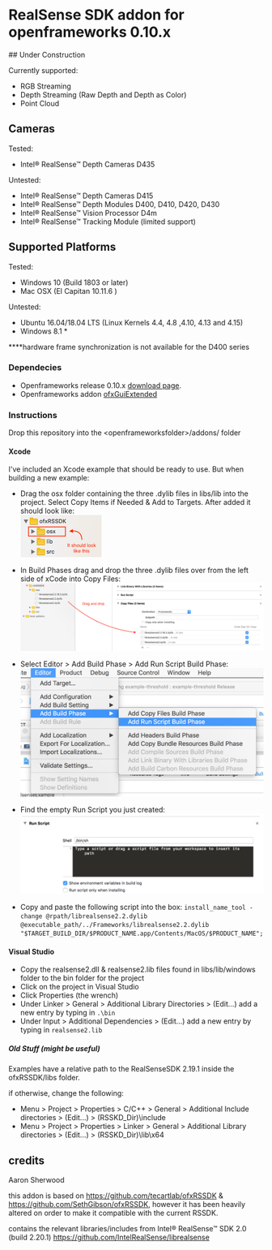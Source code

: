 # RealSense SDK addon for openframeworks 0.10.x
## Under Construction

Currently supported:
* RGB Streaming
* Depth Streaming (Raw Depth and Depth as Color)
* Point Cloud

## Cameras

Tested:
* Intel® RealSense™ Depth Cameras D435

Untested:
* Intel® RealSense™ Depth Cameras D415
* Intel® RealSense™ Depth Modules D400, D410, D420, D430
* Intel® RealSense™ Vision Processor D4m
* Intel® RealSense™ Tracking Module (limited support)

## Supported Platforms

Tested:
* Windows 10 (Build 1803 or later)
* Mac OSX (El Capitan 10.11.6 )

Untested:
* Ubuntu 16.04/18.04 LTS (Linux Kernels 4.4, 4.8 ,4.10, 4.13 and 4.15)
* Windows 8.1 *

****hardware frame synchronization is not available for the D400 series

### Dependecies

* Openframeworks release 0.10.x [download page](http://openframeworks.cc/download).
* Openframeworks addon [ofxGuiExtended](https://github.com/maybites/ofxGuiExtended)

### Instructions

Drop this repository into the \<openframeworksfolder>/addons/ folder

#### Xcode
I've included an Xcode example that should be ready to use. But when building a new example:
* Drag the osx folder containing the three .dylib files in libs/lib into the project. Select Copy Items if Needed & Add to Targets. After added it should look like:  
![](https://raw.githubusercontent.com/aaronsherwood/ofxRSSDK/master/images/lookslike.png)
* In Build Phases drag and drop the three .dylib files over from the left side of xCode into Copy Files:
![](https://raw.githubusercontent.com/aaronsherwood/ofxRSSDK/master/images/copyfiles.png)
* Select Editor > Add Build Phase > Add Run Script Build Phase:
![](https://raw.githubusercontent.com/aaronsherwood/ofxRSSDK/master/images/addrunscriptphase.png)

* Find the empty Run Script you just created:
![](https://raw.githubusercontent.com/aaronsherwood/ofxRSSDK/master/images/addscript.png)
* Copy and paste the following script into the box:
`install_name_tool -change @rpath/librealsense2.2.dylib @executable_path/../Frameworks/librealsense2.2.dylib "$TARGET_BUILD_DIR/$PRODUCT_NAME.app/Contents/MacOS/$PRODUCT_NAME";`

#### Visual Studio
* Copy the realsense2.dll & realsense2.lib files found in libs/lib/windows folder to the bin folder for the project
* Click on the project in Visual Studio
* Click Properties (the wrench)
* Under Linker > General > Additional Library Directories > (Edit...) add a new entry by typing in `.\bin`
* Under Input > Additional Dependencies > (Edit...) add a new entry by typing in `realsense2.lib`

##### Old Stuff (might be useful)
Examples have a relative path to the RealSenseSDK 2.19.1 inside the ofxRSSDK/libs folder.

if otherwise, change the following:

* Menu > Project > Properties > C/C++ > General > Additional Include directories > (Edit...) > (RSSKD_Dir)\include
* Menu > Project > Properties > Linker > General > Additional Library directories > (Edit...) > (RSSKD_Dir)\lib\x64

## credits

Aaron Sherwood

this addon is based on https://github.com/tecartlab/ofxRSSDK & https://github.com/SethGibson/ofxRSSDK, however it has been heavily altered on order to make it compatible with the current RSSDK.

contains the relevant libraries/includes from Intel® RealSense™ SDK 2.0 (build 2.20.1) https://github.com/IntelRealSense/librealsense
